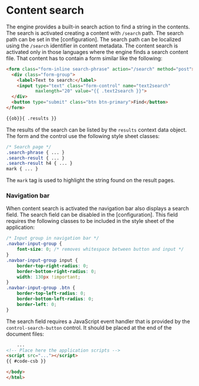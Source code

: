 <!-- ======================================================================
--- Search engine
title:          Content search
keywords:       content, search
description:    Content search in md-site-engine.
--- Menu system
order:          60
text:           Content search
hidden:         false
umbel:          false
--- Page properties
id:             
document:       
layout:         layout-2-left
$-left:         #side-menu
searchable:     true
--- Side menu
side-menu-root:     /documentation
side-menu-header:   Documentation
side-menu-top:      Introduction
side-menu-depth:    2
======================================================================= -->

# Content search

The engine provides a built-in search action to find a string in the contents.
The search is activated creating a content with `/search` path. The search path
can be set in the [configuration]. The search path can be localized using the
`/search` identifier in content metadata. The content search is activated only
in those languages where the engine finds a search content file. That content
has to contain a form similar like the following:

```html
<form class="form-inline search-phrase" action="/search" method="post">
  <div class="form-group">
    <label>Text to search:</label>
    <input type="text" class="form-control" name="text2search"
           maxlength="20" value="{{ .text2search }}">
  </div>
  <button type="submit" class="btn btn-primary">Find</button>
</form>

{{ob}}{ .results }}
```
The results of the search can be listed by the `results` context data object.
The form and the control use the following style sheet classes:

```css
/* Search page */
.search-phrase { ... }
.search-result { ... }
.search-result h4 { ... }
mark { ... }
```

The `mark` tag is used to highlight the string found on the result pages.

### Navigation bar

When content search is activated the navigation bar also displays a search field.
The search field can be disabled in the [configuration]. This field requires
the following classes to be included in the style sheet of the application:

```css
/* Input group in navigation bar */
.navbar-input-group {
    font-size: 0; /* removes whitespace between button and input */
}
.navbar-input-group input {
    border-top-right-radius: 0;
    border-bottom-right-radius: 0;
    width: 130px !important;
}
.navbar-input-group .btn {
    border-top-left-radius: 0;
    border-bottom-left-radius: 0;
    border-left: 0;
}
```

The search field requires a JavaScript event handler that is provided by the
`control-search-button` control. It should be placed at the end of the document
files:

```html
    ...
<!-- Place here the application scripts -->
<script src="..."></script>
{{ #code-csb }}

</body>
</html>
```
